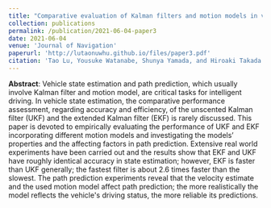 ```yaml
---
title: "Comparative evaluation of Kalman filters and motion models in vehicular state estimation and path prediction"
collection: publications
permalink: /publication/2021-06-04-paper3
date: 2021-06-04
venue: 'Journal of Navigation'
paperurl: 'http://lutaonuwhu.github.io/files/paper3.pdf'
citation: 'Tao Lu, Yousuke Watanabe, Shunya Yamada, and Hiroaki Takada. "Comparative evaluation of Kalman filters and motion models in vehicular state estimation and path prediction." The Journal of Navigation 74, no. 5 (2021): 1142-1160.'
---
```


**Abstract**: Vehicle state estimation and path prediction, which usually involve Kalman filter and motion model, are critical tasks for intelligent driving. In vehicle state estimation, the comparative performance assessment, regarding accuracy and efficiency, of the unscented Kalman filter (UKF) and the extended Kalman filter (EKF) is rarely discussed. This paper is devoted to empirically evaluating the performance of UKF and EKF incorporating different motion models and investigating the models’ properties and the affecting factors in path prediction. Extensive real world experiments have been carried out and the results show that EKF and UKF have roughly identical accuracy in state estimation; however, EKF is faster than UKF generally; the fastest filter is about 2.6 times faster than the slowest. The path prediction experiments reveal that the velocity estimate and the used motion model affect path prediction; the more realistically the model reflects the vehicle's driving status, the more reliable its predictions.